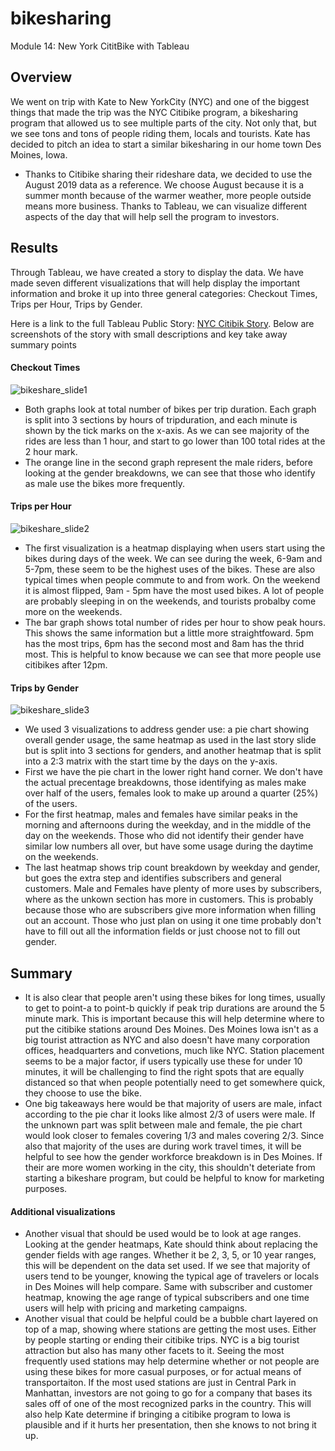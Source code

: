 # bikesharing
Module 14: New York CititBike with Tableau

## Overview
We went on trip with Kate to New YorkCity (NYC) and one of the biggest things that made the trip was the NYC Citibike program, a bikesharing program that allowed us to see multiple parts of the city. Not only that, but we see tons and tons of people riding them, locals and tourists. Kate has decided to pitch an idea to start a similar bikesharing in our home town Des Moines, Iowa. 
- Thanks to Citibike sharing their rideshare data, we decided to use the August 2019 data as a reference. We choose August because it is a summer month because of the warmer weather, more people outside means more business. Thanks to Tableau, we can visualize different aspects of the day that will help sell the program to investors. 
## Results
Through Tableau, we have created a story to display the data. We have made seven different visualizations that will help display the important information and broke it up into three general categories: Checkout Times, Trips per Hour, Trips by Gender. 

Here is a link to the full Tableau Public Story: [NYC Citibik Story](https://public.tableau.com/app/profile/caelan.doherty/viz/NYC_Citibike_Challenge_16230017941290/NYCCitibikeStory). Below are screenshots of the story with small descriptions and key take away summary points 

#### Checkout Times
![bikeshare_slide1](https://user-images.githubusercontent.com/79118630/120946989-58e6fc80-c70c-11eb-9a4f-464723a3cf90.png)
- Both graphs look at total number of bikes per trip duration. Each graph is split into 3 sections by hours of tripduration, and each minute is shown by the tick marks on the x-axis. As we can see majority of the rides are less than 1 hour, and start to go lower than 100 total rides at the 2 hour mark.  
- The orange line in the second graph represent the male riders, before looking at the gender breakdowns, we can see that those who identify as male use the bikes more frequently. 

#### Trips per Hour
![bikeshare_slide2](https://user-images.githubusercontent.com/79118630/120947024-71efad80-c70c-11eb-8946-c5805e4f750e.png)
- The first visualization is a heatmap displaying when users start using the bikes during days of the week. We can see during the week, 6-9am and 5-7pm, these seem to be the highest uses of the bikes. These are also typical times when people commute to and from work. On the weekend it is almost flipped, 9am - 5pm have the most used bikes. A lot of people are probably sleeping in on the weekends, and tourists probalby come more on the weekends.
- The bar graph shows total number of rides per hour to show peak hours. This shows the same information but a little more straightfoward. 5pm has the most trips, 6pm has the second most and 8am has the thrid most. This is helpful to know because we can see that more people use citibikes after 12pm. 

#### Trips by Gender
![bikeshare_slide3](https://user-images.githubusercontent.com/79118630/120947035-7caa4280-c70c-11eb-8300-8c551aaf0464.png)
- We used 3 visualizations to address gender use: a pie chart showing overall gender usage, the same heatmap as used in the last story slide but is split into 3 sections for genders, and another heatmap that is split into a 2:3 matrix with the start time by the days on the y-axis. 
- First we have the pie chart in the lower right hand corner. We don't have the actual precentage breakdowns, those identifying as males make over half of the users, females look to make up around a quarter (25%) of the users. 
- For the first heatmap, males and females have similar peaks in the morning and afternoons during the weekday, and in the middle of the day on the weekends. Those who did not identify their gender have similar low numbers all over, but have some usage during the daytime on the weekends. 
- The last heatmap shows trip count breakdown by weekday and gender, but goes the extra step and identifies subscribers and general customers. Male and Females have plenty of more uses by subscribers, where as the unkown section has more in customers. This is probably because those who are subscribers give more information when filling out an account. Those who just plan on using it one time probably don't have to fill out all the information fields or just choose not to fill out gender. 

## Summary
- It is also clear that people aren't using these bikes for long times, usually to get to point-a to point-b quickly if peak trip durations are around the 5 minute mark. This is important because this will help determine where to put the citibike stations around Des Moines. Des Moines Iowa isn't as a big tourist attraction as NYC and also doesn't have many corporation offices, headquarters and convetions, much like NYC. Station placement seems to be a major factor, if users typically use these for under 10 minutes, it will be challenging to find the right spots that are equally distanced so that when people potentially need to get somewhere quick, they choose to use the bike. 
- One big takeaways here would be that majority of users are male, infact according to the pie char it looks like almost 2/3 of users were male. If the unknown part was split between male and female, the pie chart would look closer to females covering 1/3 and males covering 2/3. Since also that majority of the uses are during work travel times, it will be helpful to see how the gender workforce breakdown is in Des Moines. If their are more women working in the city, this shouldn't deteriate from starting a bikeshare program, but could be helpful to know for marketing purposes. 
#### Additional visualizations
- Another visual that should be used would be to look at age ranges. Looking at the gender heatmaps, Kate should think about replacing the gender fields with age ranges. Whether it be 2, 3, 5, or 10 year ranges, this will be dependent on the data set used. If we see that majority of users tend to be younger, knowing the typical age of travelers or locals in Des Moines will help compare. Same with subscriber and customer heatmap, knowing the age range of typical subscribers and one time users will help with pricing and marketing campaigns. 
- Another visual that could be helpful could be a bubble chart layered on top of a map, showing where stations are getting the most uses. Either by people starting or ending their citibike trips. NYC is a big tourist attraction but also has many other facets to it. Seeing the most frequently used stations may help determine whether or not people are using these bikes for more casual purposes, or for actual means of transportaiton. If the most used stations are just in Central Park in Manhattan, investors are not going to go for a company that bases its sales off of one of the most recognized parks in the country. This will also help Kate determine if bringing a citibike program to Iowa is plausible and if it hurts her presentation, then she knows to not bring it up. 
